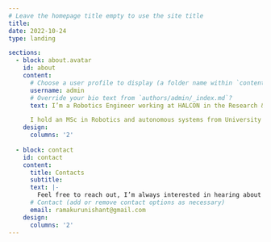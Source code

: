 ```yaml
---
# Leave the homepage title empty to use the site title
title:
date: 2022-10-24
type: landing

sections:
  - block: about.avatar
    id: about
    content:
      # Choose a user profile to display (a folder name within `content/authors/`)
      username: admin
      # Override your bio text from `authors/admin/_index.md`?
      text: I’m a Robotics Engineer working at HALCON in the Research & Development department.

      I hold an MSc in Robotics and autonomous systems from University of Bristol, where I worked on multi-agent systems, game theory, evolutionary algorithms and artificail intelligence. Prior to this I worked as a Machine Learning Engineer at ALGO8 after passing out from the International Institute Of Information Technology, Pune, with a BEng in electronics.
    design:
      columns: '2'
  
  - block: contact
    id: contact
    content:
      title: Contacts
      subtitle:
      text: |-  
        Feel free to reach out, I’m always interested in hearing about opportunities to collaborate or apply research to real-world problemsadsfsf
      # Contact (add or remove contact options as necessary)
      email: ramakurunishant@gmail.com
    design:
      columns: '2'
---
```

